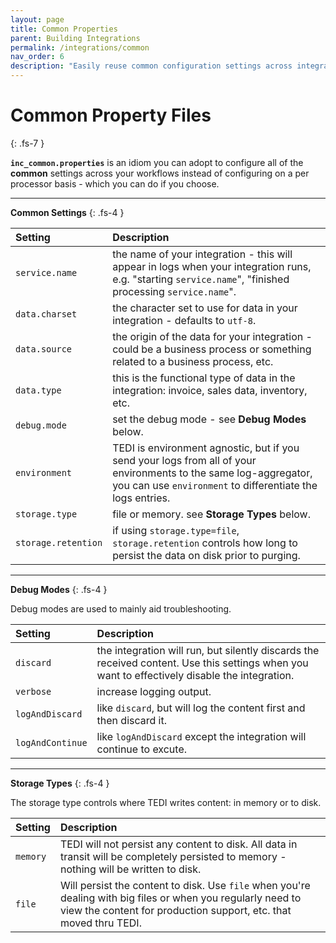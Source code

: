 ```yaml
---
layout: page
title: Common Properties
parent: Building Integrations
permalink: /integrations/common
nav_order: 6
description: "Easily reuse common configuration settings across integrations to enhance consistency and efficiency in enterprise workflows"
---
```



# Common Property Files
{: .fs-7 }

**`inc_common.properties`** is an idiom you can adopt to configure all of the **common** settings across your workflows instead of configuring on a per processor basis - which you can do if you choose.

---

**Common Settings**
{: .fs-4 }


| **Setting**                    | **Description**          |
|:------------------------------|:--------------------------|
| `service.name`                | the name of your integration - this will appear in logs when your integration runs, e.g. "starting `service.name`", "finished processing `service.name`". |
| `data.charset`                | the character set to use for data in your integration - defaults to `utf-8`. |
| `data.source`                 | the origin of the data for your integration - could be a business process or something related to a business process, etc. |
| `data.type`                   | this is the functional type of data in the integration: invoice, sales data, inventory, etc. |
| `debug.mode`                  | set the debug mode - see **Debug Modes** below. |
| `environment`                 | TEDI is environment agnostic, but if you send your logs from all of your environments to the same log-aggregator, you can use `environment` to differentiate the logs entries. |
| `storage.type`                | file or memory. see **Storage Types** below. |
| `storage.retention`           | if using `storage.type=file`, `storage.retention` controls how long to persist the data on disk prior to purging. |

---

**Debug Modes**
{: .fs-4 }

Debug modes are used to mainly aid troubleshooting.

| **Setting**                    | **Description**          |
|:------------------------------|:--------------------------|
| `discard`                     | the integration will run, but silently discards the received content. Use this settings when you want to effectively disable the integration. |
| `verbose`                     | increase logging output. |
| `logAndDiscard`               | like `discard`, but will log the content first and then discard it. |
| `logAndContinue`              | like `logAndDiscard` except the integration will continue to excute. |

---

**Storage Types**
{: .fs-4 }

The storage type controls where TEDI writes content: in memory or to disk.

| **Setting**                    | **Description**          |
|:------------------------------|:--------------------------|
| `memory`                      | TEDI will not persist any content to disk. All data in transit will be completely persisted to memory - nothing will be written to disk. |
| `file`                        | Will persist the content to disk. Use `file` when you're dealing with big files or when you regularly need to view the content for production support, etc. that moved thru TEDI. |
